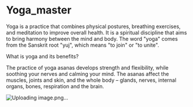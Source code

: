 # Yoga_master
Yoga is a practice that combines physical postures, breathing exercises, and meditation to improve overall health. It is a spiritual discipline that aims to bring harmony between the mind and body. The word "yoga" comes from the Sanskrit root "yuj", which means "to join" or "to unite".

What is yoga and its benefits?

The practice of yoga asanas develops strength and flexibility, while soothing your nerves and calming your mind. The asanas affect the muscles, joints and skin, and the whole body – glands, nerves, internal organs, bones, respiration and the brain.

![Uploading image.png…]()


